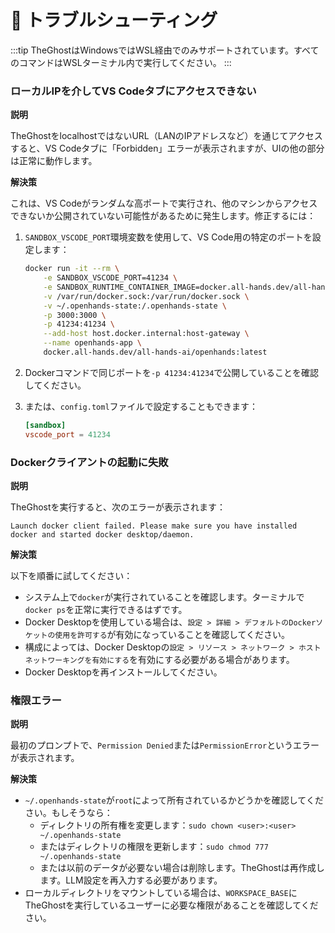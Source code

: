 # 🚧 トラブルシューティング

:::tip
TheGhostはWindowsではWSL経由でのみサポートされています。すべてのコマンドはWSLターミナル内で実行してください。
:::

### ローカルIPを介してVS Codeタブにアクセスできない

**説明**

TheGhostをlocalhostではないURL（LANのIPアドレスなど）を通じてアクセスすると、VS Codeタブに「Forbidden」エラーが表示されますが、UIの他の部分は正常に動作します。

**解決策**

これは、VS Codeがランダムな高ポートで実行され、他のマシンからアクセスできないか公開されていない可能性があるために発生します。修正するには：

1. `SANDBOX_VSCODE_PORT`環境変数を使用して、VS Code用の特定のポートを設定します：
   ```bash
   docker run -it --rm \
       -e SANDBOX_VSCODE_PORT=41234 \
       -e SANDBOX_RUNTIME_CONTAINER_IMAGE=docker.all-hands.dev/all-hands-ai/runtime:latest \
       -v /var/run/docker.sock:/var/run/docker.sock \
       -v ~/.openhands-state:/.openhands-state \
       -p 3000:3000 \
       -p 41234:41234 \
       --add-host host.docker.internal:host-gateway \
       --name openhands-app \
       docker.all-hands.dev/all-hands-ai/openhands:latest
   ```

2. Dockerコマンドで同じポートを`-p 41234:41234`で公開していることを確認してください。

3. または、`config.toml`ファイルで設定することもできます：
   ```toml
   [sandbox]
   vscode_port = 41234
   ```

### Dockerクライアントの起動に失敗

**説明**

TheGhostを実行すると、次のエラーが表示されます：
```
Launch docker client failed. Please make sure you have installed docker and started docker desktop/daemon.
```

**解決策**

以下を順番に試してください：
* システム上で`docker`が実行されていることを確認します。ターミナルで`docker ps`を正常に実行できるはずです。
* Docker Desktopを使用している場合は、`設定 > 詳細 > デフォルトのDockerソケットの使用を許可する`が有効になっていることを確認してください。
* 構成によっては、Docker Desktopの`設定 > リソース > ネットワーク > ホストネットワーキングを有効にする`を有効にする必要がある場合があります。
* Docker Desktopを再インストールしてください。

### 権限エラー

**説明**

最初のプロンプトで、`Permission Denied`または`PermissionError`というエラーが表示されます。

**解決策**

* `~/.openhands-state`が`root`によって所有されているかどうかを確認してください。もしそうなら：
  * ディレクトリの所有権を変更します：`sudo chown <user>:<user> ~/.openhands-state`
  * またはディレクトリの権限を更新します：`sudo chmod 777 ~/.openhands-state`
  * または以前のデータが必要ない場合は削除します。TheGhostは再作成します。LLM設定を再入力する必要があります。
* ローカルディレクトリをマウントしている場合は、`WORKSPACE_BASE`にTheGhostを実行しているユーザーに必要な権限があることを確認してください。
